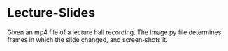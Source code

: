 # Lecture-Slides
Given an mp4 file of a lecture hall recording. The image.py file determines frames in which the slide changed, and screen-shots it.
